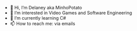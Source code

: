 - 👋 Hi, I’m Delaney aka MinhoPotato
- 👀 I’m interested in Video Games and Software Engineering
- 🌱 I’m currently learning C#
- 📫 How to reach me: via emails 

<!---
MinhoPotato/MinhoPotato is a ✨ special ✨ repository because its `README.md` (this file) appears on your GitHub profile.
You can click the Preview link to take a look at your changes.
--->
